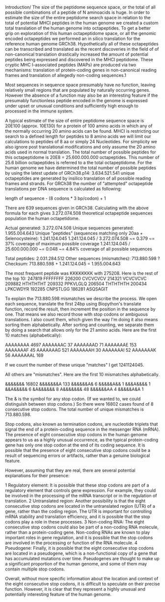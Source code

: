 Introduction/
The size of the peptidome sequence space, or the total of all possible combinations of  a peptide of N aminoacids is huge.  In order to estimate the size of the entire peptidome search space in relation to the total of potential MHCI peptides in the human genome we created a custom total translation of the human genome into octapeptides. To get a better grip on exploration of this human octapeptidome space, or all the genomic encoded octapeptides  we performed an in silico translation for the reference human genome GRCh38. Hypothetically all of these octapeptides can be transcribed and translated as the recent discoveries in the field of of non-canonical translation drastically increased the amount of potential peptides being expressed and discovered in  the MHCI peptidome. These cryptic MHC I-associated peptides (MAPs) are produced via two mechanisms: translation of protein-coding genes in non-canonical reading frames and translation of allegedly non-coding sequences.1

Most sequences in sequence space presumably have no function, leaving relatively small regions that are populated by naturally occurring genes. However the absence of a function may also be an interesting feature if the presumably functionless peptide encoded in the genome is expressed under upset or unusual conditions and sufficiently high enough to processed in the immune system.

A typical estimate of the size of entire peptidome sequence space is 20E100 (approx. 10E130) for a protein of 100 amino acids in which any of the normally occurring 20 amino acids can be found. 
MHCI is restricting our search to a defined length for peptides to 8 amino acids we will limit our calculations to peptides of 8 aa or simply 24 Nucleotides. For simplicity we also ignore post translational modifications and only assume the 20 amino acids used in normal translation. The total number of possible peptides for this octapeptidome is 20E8 = 25.600.000.000 octapeptides. This number of 25.6 billion octapeptides is referred to a the total octapeptidome. For the human genome we have determined the total number of possible peptides by using the latest update of GRCh38.p14: 3.634.521.541 unique octapeptides are generated by insilico translation of all possible reading frames and strands. For GRCh38 the number of "attempted" octapeptide translations per DNA sequence is calculated as following: 

length of sequence - (8 codons * 3 bp/codon) + 1

There are 639 sequences given in GRCh38. Calculating with the above formula for each gives 3.272.074.508 theoretical octapeptide sequences population the human octapetidome. 

Actual generated: 3.272.074.508
Unique sequences generated: 1.955.004.643
Unique "peptides" (sequences matching only 20aa + Selenocysteine): 1.241.124.045
1.241.124.045 / 3.272.074.508 ~= 0.379 ~= 37% coverage of maximum possible coverage
1.241.124.045 / 25.600.000.000 ~= 0.048 ~= 4.84% coverage of all possible sequences

Total peptides: 2.031.284.512
Other sequences (mismatches): 713.880.598  ?  
Checksum: 713.880.598 + 1.241.124.045 = 1.955.004.643




The most frequent peptide was KKKKKKKK with 275208. 
Here is the rest of the top 10:
247819 FFFFFFFF
226200 CVCVCVCV
214321 VCVCVCVC
209882 HTHTHTHT
209332 PPKVLGLQ
206504 THTHTHTH
200434 LPKCWDYR
192285 CNPSTLGG
186281 ASQSAGIT

To explain the 713.880.598 mismatches we describe the process. We open each sequence, translate the first 24bp using Biopython's translate function, record the result, then increment the position in the sequence by one. That means we also record those with stop codons or ambiguous translations. I also count them, which given the way I'm doing it also means sorting them alphabetically. After sorting and counting, we separate them by doing a search that allows only for the 21 amino acids. Here are the first 10 matches (alphabetically):

AAAAAAAA 4697
AAAAAAAC 37
AAAAAAAD 71
AAAAAAAE 153
AAAAAAAF 45
AAAAAAAG 521
AAAAAAAH 30
AAAAAAAI 52
AAAAAAAK 56
AAAAAAAL 169


If we count the number of these unique "matches" I get 1241124045. 

All others are "mismatches". Here are the first 10 mismatches alphabetically.

&&&&&&& 16802
&&&&&&&A 133
&&&&&&A& 6
&&&&&A&& 1
&&&A&&&& 1
&&A&&&&& 6
&A&&&&&& 8
A&&&&&&& 48
&&&&&&AA 4
&&&&&A&A 1


The & is the symbol for any stop codon. (If we wanted to, we could distinguish between stop codons.) So there were 16802 cases found of 8 consecutive stop codons. The total number of unique mismatches is 713.880.598.

Stop codons, also known as termination codons, are nucleotide triplets that signal the end of a protein-coding sequence in the messenger RNA (mRNA). The presence of eight consecutive stop codons in the human genome appears to us as a highly unusual occurrence, as the typical protein-coding gene has only one stop codon at the end of its coding sequence. It is possible that the presence of eight consecutive stop codons could be a result of sequencing errors or artifacts, rather than a genuine biological feature. 

However, assuming that they are real, there are several potential explanations for their presence:

1	Regulatory element: It is possible that these stop codons are part of a regulatory element that controls gene expression. For example, they could be involved in the processing of the mRNA transcript or in the regulation of translation. 
2	Untranslated region: Another possibility is that the eight consecutive stop codons are located in the untranslated region (UTR) of a gene, rather than the coding region. The UTR is important for controlling mRNA stability and translation efficiency, and it is possible that the stop codons play a role in these processes. 
3	Non-coding RNA: The eight consecutive stop codons could also be part of a non-coding RNA molecule, rather than a protein-coding gene. Non-coding RNAs are known to play important roles in gene regulation, and it is possible that the stop codons are involved in the processing or function of the RNA molecule. 
4	Pseudogene: Finally, it is possible that the eight consecutive stop codons are located in a pseudogene, which is a non-functional copy of a gene that has accumulated mutations over time. Pseudogenes are thought to make up a significant proportion of the human genome, and some of them may contain multiple stop codons. 

Overall, without more specific information about the location and context of the eight consecutive stop codons, it is difficult to speculate on their precise function. However, it is clear that they represent a highly unusual and potentially interesting feature of the human genome.


